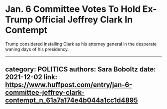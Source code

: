 # Jan. 6 Committee Votes To Hold Ex-Trump Official Jeffrey Clark In Contempt

Trump considered installing Clark as his attorney general in the desperate waning days of his presidency.

---
category: POLITICS
authors: Sara Boboltz
date: 2021-12-02
link: https://www.huffpost.com/entry/jan-6-committee-jeffrey-clark-contempt_n_61a7a174e4b044a1cc1d4895
---
